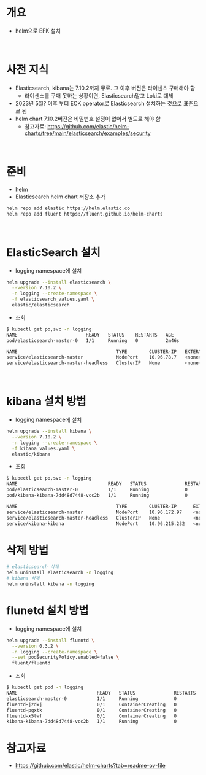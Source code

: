 # 개요
* helm으로 EFK 설치

<br>

# 사전 지식
* Elasticsearch, kibana는 7.10.2까지 무료. 그 이후 버전은 라이센스 구매해야 함
  * 라이센스를 구매 못하는 상황이면, Elasticsearch말고 Loki로 대체
* 2023년 5월? 이후 부터 ECK operator로 Elasticsearch 설치하는 것으로 표준으로 됨
* helm chart 7.10.2버전은 비밀번호 설정이 없어서 별도로 해야 함
  * 참고자료: https://github.com/elastic/helm-charts/tree/main/elasticsearch/examples/security

<br>

# 준비
* helm
* Elasticsearch helm chart 저장소 추가

```bash
helm repo add elastic https://helm.elastic.co
helm repo add fluent https://fluent.github.io/helm-charts
```

<br>

# ElasticSearch 설치
* logging namespace에 설치

```bash
helm upgrade --install elasticsearch \
  --version 7.10.2 \
  -n logging --create-namespace \
  -f elasticsearch_values.yaml \
  elastic/elasticsearch
```

* 조회

```bash
$ kubectl get po,svc -n logging
NAME                         READY   STATUS    RESTARTS   AGE
pod/elasticsearch-master-0   1/1     Running   0          2m46s

NAME                                    TYPE        CLUSTER-IP   EXTERNAL-IP   PORT(S)                         AGE
service/elasticsearch-master            NodePort    10.96.78.7   <none>        9200:30920/TCP,9300:30175/TCP   2m46s
service/elasticsearch-master-headless   ClusterIP   None         <none>        9200/TCP,9300/TCP               2m46s
```

<br>

# kibana 설치 방법
* logging namespace에 설치

```bash
helm upgrade --install kibana \
  --version 7.10.2 \
  -n logging --create-namespace \
  -f kibana_values.yaml \
  elastic/kibana
```

* 조회

```bash
$ kubectl get po,svc -n logging
NAME                                 READY   STATUS              RESTARTS   AGE
pod/elasticsearch-master-0           1/1     Running             0          4m
pod/kibana-kibana-7dd48d7448-vcc2b   1/1     Running             0          2m

NAME                                    TYPE        CLUSTER-IP      EXTERNAL-IP   PORT(S)                         AGE
service/elasticsearch-master            NodePort    10.96.172.97    <none>        9200:30920/TCP,9300:30466/TCP   4m
service/elasticsearch-master-headless   ClusterIP   None            <none>        9200/TCP,9300/TCP               4m
service/kibana-kibana                   NodePort    10.96.215.232   <none>        5601:30561/TCP                  2m
```

# 삭제 방법

```bash
# elasticsearch 삭제
helm uninstall elasticsearch -n logging
# kibana 삭제
helm uninstall kibana -n logging
```

# flunetd 설치 방법
* logging namespace에 설치

```bash
helm upgrade --install fluentd \
  --version 0.3.2 \
  -n logging --create-namespace \
  --set podSecurityPolicy.enabled=false \
  fluent/fluentd
```

* 조회

```bash
$ kubectl get pod -n logging
NAME                             READY   STATUS              RESTARTS   AGE
elasticsearch-master-0           1/1     Running             0          15m
fluentd-jzdxj                    0/1     ContainerCreating   0          23s
fluentd-pqxtk                    0/1     ContainerCreating   0          23s
fluentd-x5twf                    0/1     ContainerCreating   0          23s
kibana-kibana-7dd48d7448-vcc2b   1/1     Running             0          11m
```


# 참고자료
* https://github.com/elastic/helm-charts?tab=readme-ov-file
